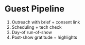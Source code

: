 # Guest Pipeline
1) Outreach with brief + consent link
2) Scheduling + tech check
3) Day-of run-of-show
4) Post-show gratitude + highlights
